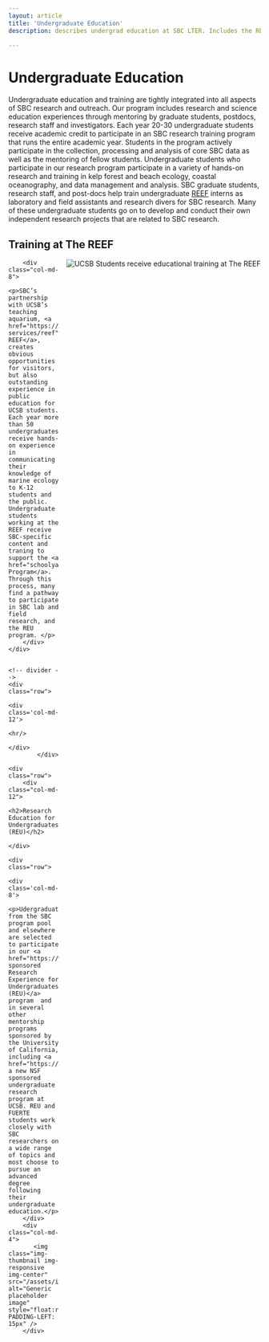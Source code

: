 ```yaml
---
layout: article
title: 'Undergraduate Education'
description: describes undergrad education at SBC LTER. Includes the REEF and REUs.

---
```


<h1>Undergraduate Education</h1>
	
<!-- how to col: individual articles can vary the col widths; for full-width total should = 12. 
	col-md scales up (med to large desktops), and automatically stacks on phones and tablets (within the row). -->


<div id="main-container">
	<div class="row">

<div class="col-md-4">

<p>Undergraduate education and training are tightly integrated into all aspects of SBC research and outreach. Our program includes research and science education experiences through mentoring by graduate students, postdocs, research staff and investigators. Each year 20-30 undergraduate students receive academic credit to participate in an SBC research training program that runs the entire academic year. Students in the program actively participate in the collection, processing and analysis of core SBC data as well as the mentoring of fellow students. Undergraduate students who participate in our research program participate in a variety of hands-on research and training in kelp forest and beach ecology, coastal oceanography, and data management and analysis. SBC graduate students, research staff, and post-docs help train undergraduate <a href="https://msi.ucsb.edu/facilities-services/reef">REEF</a> interns as laboratory and field assistants and research divers for SBC research. Many of these undergraduate students go on to develop and conduct their own independent research projects that are related to SBC research. 
 </p>
 
</div>

<div class="col-md-8">
	<div class="row">
		<div class="col-md-12">
			<h2>Training at The REEF</h2>
		</div>
	</div>
	<div class="row">
		<div class='col-md-4'>
	       <img class="img-thumbnail img-responsive img-center" src="/assets/img/education/kids_tank_480.jpg"  alt="UCSB Students receive educational training at The REEF" style="float:right; PADDING-LEFT: 15px" />       
   		</div>

  		<div class="col-md-8">
    		<p>SBC’s partnership with UCSB’s teaching aquarium, <a href="https://msi.ucsb.edu/facilities-services/reef">The REEF</a>, creates obvious opportunities for visitors, but also outstanding experience in public education for UCSB students. Each year more than 50 undergraduates receive hands-on experience in communicating their knowledge of marine ecology to K-12 students and the public. Undergraduate students working at the REEF receive SBC-specific content and traning to support the <a href="schoolyard">Schoolyard Program</a>. Through this process, many find a pathway to participate in SBC lab and field research, and the REU program. </p>
		</div>
	</div>
 	
    
	<!-- divider -->
	<div  class="row">
	            <div class='col-md-12'>
	             <hr/>
	            </div>
	        </div>
	
	<div class="row">
		<div class="col-md-12">
			<h2>Research Education for Undergraduates (REU)</h2>
				</div>
				<div class="row">
					<div class='col-md-8'>
    		<p>Udergraduates from the SBC program pool and elsewhere are selected to participate in our <a href="https://www.nsf.gov/crssprgm/reu/">NSF sponsored Research Experience for Undergraduates (REU)</a> program  and in several other mentorship programs sponsored by the University of California, including <a href="https://fuerte.eemb.ucsb.edu/">FUERTE</a>, a new NSF sponsored undergraduate research program at UCSB. REU and FUERTE students work closely with SBC researchers on a wide range of topics and most choose to pursue an advanced degree following their undergraduate education.</p>
		</div>
		<div class="col-md-4">
	       <img class="img-thumbnail img-responsive img-center" src="/assets/img/policies/Kristen_Jess_Kyle_REUexperiment2017.jpg"  alt="Generic placeholder image" style="float:right; PADDING-LEFT: 15px" />       
   		</div>
</div>
</div>
</div>